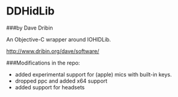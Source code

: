 DDHidLib
=====
###by Dave Dribin

An Objective-C wrapper around IOHIDLib.

http://www.dribin.org/dave/software/

###Modifications in the repo:
- added experimental support for (apple) mics with built-in keys.
- dropped ppc and added x64 support
- added support for headsets